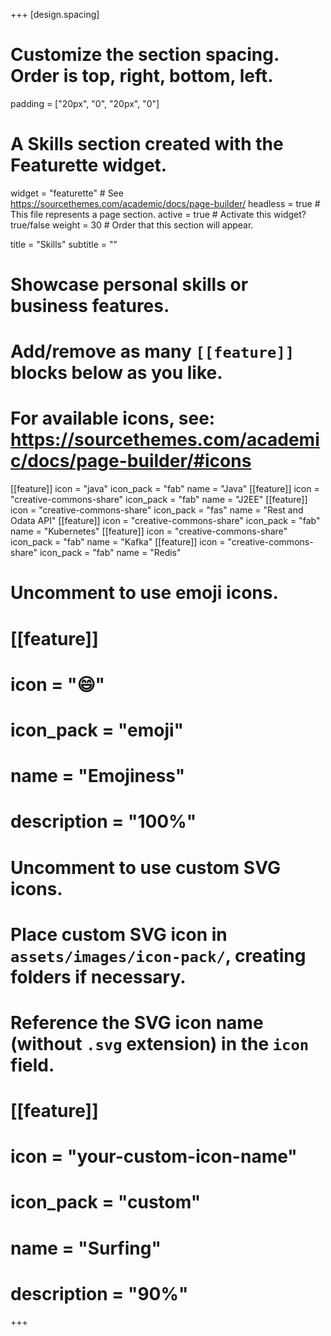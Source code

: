 +++
[design.spacing]
  # Customize the section spacing. Order is top, right, bottom, left.
  padding = ["20px", "0", "20px", "0"]
  
# A Skills section created with the Featurette widget.
widget = "featurette"  # See https://sourcethemes.com/academic/docs/page-builder/
headless = true  # This file represents a page section.
active = true  # Activate this widget? true/false
weight = 30  # Order that this section will appear.

title = "Skills"
subtitle = ""

# Showcase personal skills or business features.
# 
# Add/remove as many `[[feature]]` blocks below as you like.
# 
# For available icons, see: https://sourcethemes.com/academic/docs/page-builder/#icons

[[feature]]
  icon = "java"
  icon_pack = "fab"
  name = "Java"
[[feature]]
  icon = "creative-commons-share"
  icon_pack = "fab"
  name = "J2EE" 
[[feature]]
  icon = "creative-commons-share"
  icon_pack = "fas"
  name = "Rest and Odata API"
[[feature]]
  icon = "creative-commons-share"
  icon_pack = "fab"
  name = "Kubernetes"
[[feature]]
  icon = "creative-commons-share"
  icon_pack = "fab"
  name = "Kafka"
[[feature]]
  icon = "creative-commons-share"
  icon_pack = "fab"
  name = "Redis"

# Uncomment to use emoji icons.
# [[feature]]
#  icon = ":smile:"
#  icon_pack = "emoji"
#  name = "Emojiness"
#  description = "100%"  

# Uncomment to use custom SVG icons.
# Place custom SVG icon in `assets/images/icon-pack/`, creating folders if necessary.
# Reference the SVG icon name (without `.svg` extension) in the `icon` field.
# [[feature]]
#  icon = "your-custom-icon-name"
#  icon_pack = "custom"
#  name = "Surfing"
#  description = "90%"

+++
